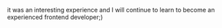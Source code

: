 it was an interesting experience and I will continue to learn to become an experienced frontend developer;)
